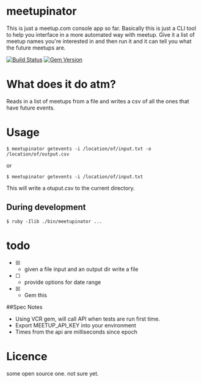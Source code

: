 # meetupinator
This is just a meetup.com console app so far.
Basically this is just a CLI tool to help you interface in a more automated way with meetup.
Give it a list of meetup names you're interested in and then run it and it can tell you what the future meetups are.

[![Build Status](https://travis-ci.org/joesustaric/meetupinator.svg?branch=master)](https://travis-ci.org/joesustaric/meetupinator)
[![Gem Version](https://badge.fury.io/rb/meetupinator.svg)](http://badge.fury.io/rb/meetupinator)

# What does it do atm?
Reads in a list of meetups from a file and writes a csv of all the ones that have future events.

# Usage
```
$ meetupinator getevents -i /location/of/input.txt -o /location/of/output.csv
```
or  
```
$ meetupinator getevents -i /location/of/input.txt
```
This will write a otuput.csv to the current directory.

## During development

```
$ ruby -Ilib ./bin/meetupinator ...
```

# todo
- [x] - given a file input and an output dir write a file
- [ ] - provide options for date range
- [x] - Gem this

##Spec Notes
- Using VCR gem, will call API when tests are run first time.
- Export MEETUP_API_KEY into your environment
- Times from the api are milliseconds since epoch


# Licence
some open source one. not sure yet.

